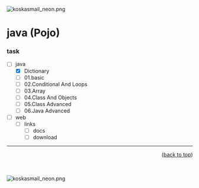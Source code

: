 <a name="topage"></a>

<img alt="koskasmail_neon.png" src="https://koskasmail.github.io/me/me/java/java_neon.png">

# java (Pojo)

### task
- [ ] java
    - [x] Dictionary
    - [ ] 01.basic
    - [ ] 02.Conditional And Loops
    - [ ] 03.Array
    - [ ] 04.Class And Objects
    - [ ] 05.Class Advanced
    - [ ] 06.Java Advanced
- [ ] web
    - [ ] links
        - [ ] docs
        - [ ] download

----

<p align="right">(<a href="#topage">back to top</a>)</p>

<br/>
<br/>
<img alt="koskasmail_neon.png" src="https://koskasmail.github.io/me/me/java/java_neon.png">
